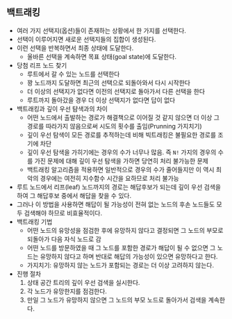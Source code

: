 ## 백트래킹

* 여러 가지 선택지(옵션)들이 존재하는 상황에서 한 가지를 선택한다.
* 선택이 이루어지면 새로운 선택지들의 집합이 생성된다.
* 이런 선택을 반복하면서 최종 상태에 도달한다.
  * 올바른 선택을 계속하면 목표 상태(goal state)에 도달한다.
* 당첨 리프 노드 찾기
  * 루트에서 갈 수 있는 노드를 선택한다
  * 꽝 노드까지 도달하면 최근의 선택으로 되돌아와서 다시 시작한다
  * 더 이상의 선택지가 없다면 이전의 선택지로 돌아가서 다른 선택을 한다
  * 루트까지 돌아갔을 경우 더 이상 선택지가 없다면 답이 없다
* 백트래킹과 깊이 우선 턈색과의 차이
  * 어떤 노드에서 출발하는 경로가 해결책으로 이어질 것 같지 않으면 더 이상 그 경로를 따라가지 않음으로써 시도의 횟수를 출임(Prunning 가지치기)
  * 깊이 우선 탐색이 모든 경로를 추적하는데 비해 빅트래킹은 불필요한 경로를 조기에 차단
  * 깊이 우선 탐색을 가히기에는 경우의 수가 너무나 많음. 즉 `N!` 가지의 경우의 수를 가진 문제에 대해 깊이 우선 탐색을 가하면 당연히 처리 불가능한 문제
  * 백트래킹 알고리즘을 적용하면 일반적으로 경우의 수가 줄어들지만 이 역시 최악의 경우에는 여전히 지수함수 시간을 요하므로 처리 불가능
* 루트 노드에서 리프(leaf) 노드까지의 경로는 해답후보가 되는데 깊이 우선 검색을 하여 그 해답후보 중에서 해답을 찾을 수 있다.
* 그러나 이 방법을 사용하면 해답이 될 가능성이 전혀 없는 노드의 후손 노드들도 모두 검색해야 하므로 비효율적이다.
* 백트래킹 기법
  * 어떤 노드의 유망성을 점검한 후에 유망하지 않다고 결정되면 그 노드의 부모로 되돌아가 다음 자식 노드로 감
  * 어떤 노드를 방문하였을 때 그 노드를 포함한 경로가 해답이 될 수 없으면 그 노드는 유망하지 않다고 하며 반대로 해답의 가능성이 있으면 유망하다고 한다.
  * 가지치기: 유망하지 않는 노드가 포함되는 경로는 더 이상 고려하지 않는다.
* 진행 절차
  1. 상태 공간 트리의 깊이 우선 검색을 실시한다.
  2. 각 노드가 유망한지를 점검한다.
  3. 만일 그 노드가 유망하지 않으면 그 노드의 부모 노드로 돌아가서 검색을 계속한다.